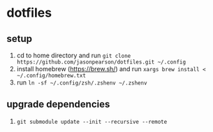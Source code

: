 # dotfiles

## setup
1. cd to home directory and run `git clone https://github.com/jasonpearson/dotfiles.git ~/.config`
2. install homebrew (https://brew.sh/) and run `xargs brew install < ~/.config/homebrew.txt`
3. run `ln -sf ~/.config/zsh/.zshenv ~/.zshenv`

## upgrade dependencies
1. `git submodule update --init --recursive --remote`
